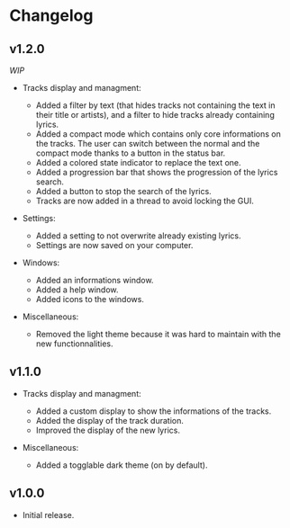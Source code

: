 # Changelog

## v1.2.0

*WIP*

- Tracks display and managment:
  - Added a filter by text (that hides tracks not containing the text in their title or artists), and a filter to hide tracks already containing lyrics.
  - Added a compact mode which contains only core informations on the tracks. The user can switch between the normal and the compact mode thanks to a button in the status bar.
  - Added a colored state indicator to replace the text one.
  - Added a progression bar that shows the progression of the lyrics search.
  - Added a button to stop the search of the lyrics.
  - Tracks are now added in a thread to avoid locking the GUI.

- Settings:
  - Added a setting to not overwrite already existing lyrics.
  - Settings are now saved on your computer.

- Windows:
  - Added an informations window.
  - Added a help window.
  - Added icons to the windows.

- Miscellaneous:
  - Removed the light theme because it was hard to maintain with the new functionnalities.

## v1.1.0

- Tracks display and managment:
  - Added a custom display to show the informations of the tracks.
  - Added the display of the track duration.
  - Improved the display of the new lyrics.

- Miscellaneous:
  - Added a togglable dark theme (on by default).

## v1.0.0

- Initial release.
